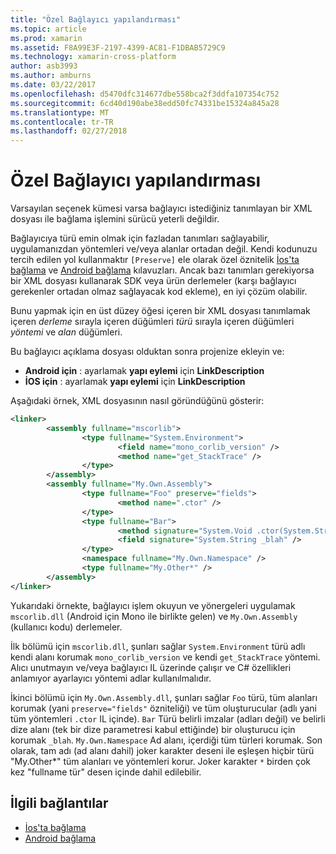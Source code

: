 ```yaml
---
title: "Özel Bağlayıcı yapılandırması"
ms.topic: article
ms.prod: xamarin
ms.assetid: F8A99E3F-2197-4399-AC81-F1DBAB5729C9
ms.technology: xamarin-cross-platform
author: asb3993
ms.author: amburns
ms.date: 03/22/2017
ms.openlocfilehash: d5470dfc314677dbe558bca2f3ddfa107354c752
ms.sourcegitcommit: 6cd40d190abe38edd50fc74331be15324a845a28
ms.translationtype: MT
ms.contentlocale: tr-TR
ms.lasthandoff: 02/27/2018
---
```

# <a name="custom-linker-configuration"></a>Özel Bağlayıcı yapılandırması

Varsayılan seçenek kümesi varsa bağlayıcı istediğiniz tanımlayan bir XML dosyası ile bağlama işlemini sürücü yeterli değildir.

Bağlayıcıya türü emin olmak için fazladan tanımları sağlayabilir, uygulamanızdan yöntemleri ve/veya alanlar ortadan değil. Kendi kodunuzu tercih edilen yol kullanmaktır `[Preserve]` ele olarak özel öznitelik [İos'ta bağlama](~/ios/deploy-test/linker.md) ve [Android bağlama](~/android/deploy-test/linker.md) kılavuzları.
Ancak bazı tanımları gerekiyorsa bir XML dosyası kullanarak SDK veya ürün derlemeler (karşı bağlayıcı gerekenler ortadan olmaz sağlayacak kod ekleme), en iyi çözüm olabilir.

Bunu yapmak için en üst düzey öğesi içeren bir XML dosyası tanımlamak <linker> içeren *derleme* sırayla içeren düğümleri *türü* sırayla içeren düğümleri *yöntemi* ve *alan* düğümleri.

Bu bağlayıcı açıklama dosyası olduktan sonra projenize ekleyin ve:

-  **Android için** : ayarlamak **yapı eylemi** için **LinkDescription**
-  **İOS için** : ayarlamak **yapı eylemi** için **LinkDescription**


Aşağıdaki örnek, XML dosyasının nasıl göründüğünü gösterir:

```xml
<linker>
        <assembly fullname="mscorlib">
                <type fullname="System.Environment">
                        <field name="mono_corlib_version" />
                        <method name="get_StackTrace" />
                </type>
        </assembly>
        <assembly fullname="My.Own.Assembly">
                <type fullname="Foo" preserve="fields">
                        <method name=".ctor" />
                </type>
                <type fullname="Bar">
                        <method signature="System.Void .ctor(System.String)" />
                        <field signature="System.String _blah" />
                </type>
                <namespace fullname="My.Own.Namespace" />
                <type fullname="My.Other*" />
        </assembly>
</linker>
```

Yukarıdaki örnekte, bağlayıcı işlem okuyun ve yönergeleri uygulamak `mscorlib.dll` (Android için Mono ile birlikte gelen) ve `My.Own.Assembly` (kullanıcı kodu) derlemeler.

İlk bölümü için `mscorlib.dll`, şunları sağlar `System.Environment` türü adlı kendi alanı korumak `mono_corlib_version` ve kendi `get_StackTrace` yöntemi.
Alıcı unutmayın ve/veya bağlayıcı IL üzerinde çalışır ve C# özellikleri anlamıyor ayarlayıcı yöntemi adlar kullanılmalıdır.

İkinci bölümü için `My.Own.Assembly.dll`, şunları sağlar `Foo` türü, tüm alanları korumak (yani `preserve="fields"` özniteliği) ve tüm oluşturucular (adlı yani tüm yöntemleri `.ctor` IL içinde). `Bar` Türü belirli imzalar (adları değil) ve belirli dize alanı (tek bir dize parametresi kabul ettiğinde) bir oluşturucu için korumak `_blah`.
`My.Own.Namespace` Ad alanı, içerdiği tüm türleri korumak.
Son olarak, tam adı (ad alanı dahil) joker karakter deseni ile eşleşen hiçbir türü "My.Other\*" tüm alanları ve yöntemleri korur. Joker karakter `*` birden çok kez "fullname tür" desen içinde dahil edilebilir.



## <a name="related-links"></a>İlgili bağlantılar

- [İos'ta bağlama](~/ios/deploy-test/linker.md)
- [Android bağlama](~/android/deploy-test/linker.md)
